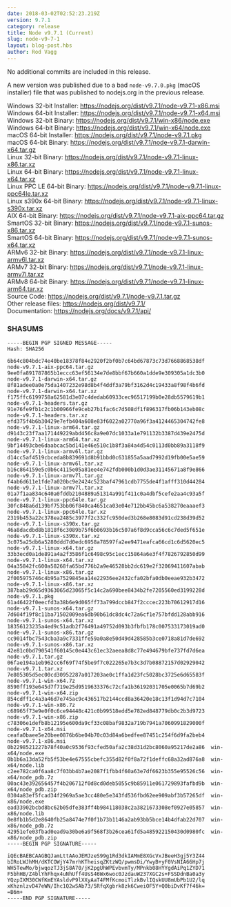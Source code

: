 ```yaml
---
date: 2018-03-02T02:52:23.219Z
version: 9.7.1
category: release
title: Node v9.7.1 (Current)
slug: node-v9-7-1
layout: blog-post.hbs
author: Rod Vagg
---
```


No additional commits are included in this release.

A new version was published due to a bad `node-v9.7.0.pkg` (macOS installer) file that was published to nodejs.org in the previous release.

Windows 32-bit Installer: https://nodejs.org/dist/v9.7.1/node-v9.7.1-x86.msi<br>
Windows 64-bit Installer: https://nodejs.org/dist/v9.7.1/node-v9.7.1-x64.msi<br>
Windows 32-bit Binary: https://nodejs.org/dist/v9.7.1/win-x86/node.exe<br>
Windows 64-bit Binary: https://nodejs.org/dist/v9.7.1/win-x64/node.exe<br>
macOS 64-bit Installer: https://nodejs.org/dist/v9.7.1/node-v9.7.1.pkg<br>
macOS 64-bit Binary: https://nodejs.org/dist/v9.7.1/node-v9.7.1-darwin-x64.tar.gz<br>
Linux 32-bit Binary: https://nodejs.org/dist/v9.7.1/node-v9.7.1-linux-x86.tar.xz<br>
Linux 64-bit Binary: https://nodejs.org/dist/v9.7.1/node-v9.7.1-linux-x64.tar.xz<br>
Linux PPC LE 64-bit Binary: https://nodejs.org/dist/v9.7.1/node-v9.7.1-linux-ppc64le.tar.xz<br>
Linux s390x 64-bit Binary: https://nodejs.org/dist/v9.7.1/node-v9.7.1-linux-s390x.tar.xz<br>
AIX 64-bit Binary: https://nodejs.org/dist/v9.7.1/node-v9.7.1-aix-ppc64.tar.gz<br>
SmartOS 32-bit Binary: https://nodejs.org/dist/v9.7.1/node-v9.7.1-sunos-x86.tar.xz<br>
SmartOS 64-bit Binary: https://nodejs.org/dist/v9.7.1/node-v9.7.1-sunos-x64.tar.xz<br>
ARMv6 32-bit Binary: https://nodejs.org/dist/v9.7.1/node-v9.7.1-linux-armv6l.tar.xz<br>
ARMv7 32-bit Binary: https://nodejs.org/dist/v9.7.1/node-v9.7.1-linux-armv7l.tar.xz<br>
ARMv8 64-bit Binary: https://nodejs.org/dist/v9.7.1/node-v9.7.1-linux-arm64.tar.xz<br>
Source Code: https://nodejs.org/dist/v9.7.1/node-v9.7.1.tar.gz<br>
Other release files: https://nodejs.org/dist/v9.7.1/<br>
Documentation: https://nodejs.org/docs/v9.7.1/api/

### SHASUMS

```
-----BEGIN PGP SIGNED MESSAGE-----
Hash: SHA256

6b64c804bdc74e40be18378f84e2920f2bf0b7c64bd67873c73d7668868538df  node-v9.7.1-aix-ppc64.tar.gz
9ee0fa891787865b1eccc63ef56134e7de8bbf67b660a1dde9e309305a1dc3b0  node-v9.7.1-darwin-x64.tar.gz
8f81adee0a0e75da1407232e98d8b4f4ddf3a79bf3162d4c19433a8f98f4b6fd  node-v9.7.1-darwin-x64.tar.xz
f175ffc6199758a62581d3e07c4dedab60933cec96517199b0e28db5579619b1  node-v9.7.1-headers.tar.gz
91e76fe9fb1c2c1b00966fe9ceb27b1fac6c7d508df1f896317fb06b143eb08c  node-v9.7.1-headers.tar.xz
efd375f4b6b30429e7efb404a608e83f6022a02770a96f3a4124465304742fe8  node-v9.7.1-linux-arm64.tar.gz
d9143c23f7aa171449229abd456c8a9e07dc1033a1e791132b3387d439e2475d  node-v9.7.1-linux-arm64.tar.xz
9bf14493cbe6daabcac5bd141e46e510c1b8f3a84a4d54c0113d0bb89a3118f9  node-v9.7.1-linux-armv6l.tar.gz
d14cc5af4519cbceda8b839691d8b91bbd0c631855a5aad7992d19fb00e5ae59  node-v9.7.1-linux-armv6l.tar.xz
b16c864159e5c0b6c4115e05a81ee4e742fdb000b1d0d3ae31145671a8f9e866  node-v9.7.1-linux-armv7l.tar.gz
f4ab6d611e1fde7a020bc9e2424c523baf47961cdb7755de4f1afff310d44284  node-v9.7.1-linux-armv7l.tar.xz
01a7f1aa834c640a0fddb2104889a51314a991f411c0a4dbf5cefe2aa4c93a5f  node-v9.7.1-linux-ppc64le.tar.gz
30fc848a6d139bf753bb06f840ca4651ca03e04e712bb45bc6a538270eaaaef3  node-v9.7.1-linux-ppc64le.tar.xz
2319b453a22c378ea2485c3977f2c332fc950ded3b268e8083d91cd238d39d52  node-v9.7.1-linux-s390x.tar.gz
46a8dacdbd8b1818f6c3089b75f6b0693b16c507a6f8d9cca56c6c7ded5f651e  node-v9.7.1-linux-s390x.tar.xz
3c075a25db6a5280ddd7d0edc6958a78597fa2ee9471eafca66cd1c6d5620ec5  node-v9.7.1-linux-x64.tar.gz
33b3ecd0a1de891a4a2f3586f1c6498c95c1ecc15864a6e3f4f7826792850d99  node-v9.7.1-linux-x64.tar.xz
04a35842fc600a58268fa65bd776b2a9e46528bb2dc619e2f32069411607abab  node-v9.7.1-linux-x86.tar.gz
2f005975746c4b95a7529845ea14e22936ee2432cfa02bfa0db0eeae932b3472  node-v9.7.1-linux-x86.tar.xz
387bab29d65d9363065d23065f5c14c2a690bee8434b2fe7205560ed3199228d  node-v9.7.1.pkg
61a46422f0eecfd3a38b6e9d065ff73a799dccb847f2cccec223b70612917d16  node-v9.7.1-sunos-x64.tar.gz
7d604f19f8c11ba71502009ea6db90b61dc8dc4c72a6cf1e757bfdd128abb916  node-v9.7.1-sunos-x64.tar.xz
18356123235a4ed9c51adb2f76491a49752d093b3fbfb178c007533173019ad0  node-v9.7.1-sunos-x86.tar.gz
cc9014fbc7543cba3a9c7331ffe59a0a8e50d49d428585b3ce0718a81d7de692  node-v9.7.1-sunos-x86.tar.xz
42e81c0bd790541f60145c0e443c61ec32aeea8d8c77e494679bfe737fd7d6ea  node-v9.7.1.tar.gz
06fae194a1eb962cc6f69f74f5be9f7c022265e7b3c3d7b08872157d02929042  node-v9.7.1.tar.xz
7e805305d5ec00cd30952287a017203ae0c1ffa1d23fc5028bc3725e6d65583f  node-v9.7.1-win-x64.7z
8590ff193e645d7f719e25d9519633376c72cfa1b36192031705e0065b7d69b2  node-v9.7.1-win-x64.zip
854cdff1c4a3a46d7e745ac9c436517b2144ccd8a36420e18c13f1d94d7c7104  node-v9.7.1-win-x86.7z
c68965f73e9e0f0c6ce94448c421c0b99518edd5e782ed848779db0c2b3d9723  node-v9.7.1-win-x86.zip
c78306e1defb8b12195e600da9cf33c08baf9832a719b7941a7060991829000f  node-v9.7.1-x64.msi
ceafa0baee5e20bee0876b6be04b70c03d84a6bedfee87451c254f6d9fa2beb4  node-v9.7.1-x86.msi
0b2298521227b78f40a0c9536f93cfed50afa2c38d31d2bc8060a95217de2a86  win-x64/node.exe
0b1b6a13da52fb5f53be4e67555cbefc355d82f0f8a72f1deffc68a32ad876a8  win-x64/node.lib
c2ee782ca0f6aa8c7f03bb4b7ae2087f1fbb4f60a63e7df6623b355e95526c56  win-x64/node_pdb.7z
00ac43e392656457f4b206712f0d8cd0deb5055c9b85911e061729893fafbd9b  win-x64/node_pdb.zip
0304a83ef5fcad34f2969a5ae3cc480e5e343fd536fbd62ee909abf3b57265df  win-x86/node.exe
ead33902bcbd8bc62b05dfe383ff4b984118038c2a3821673308ef0927e05857  win-x86/node.lib
0e8fb1b5d2e8640fb25a8474e7f0f1b73b1146a2ab93bb5bce14b4dfab22d707  win-x86/node_pdb.7z
42951efe03fbad0ead9a30be6a9f568f3b26cea61fd5a485922150430d0980fc  win-x86/node_pdb.zip
-----BEGIN PGP SIGNATURE-----

iQEcBAEBCAAGBQJamLttAAoJEMJzeS99g1Rd3dkIAMmE8XGcVxJBeeH3gj5Y3Z44
bIRoLWJhMH/dKTCOWjY47mrhKTheisqZKtzWQ/pwmsDi/YwyB+yF0VsNIA66Hp7j
WH5TewMo/bjwqozTJ3jS8A70/jK2pgUhWPEvbvmTy/MPnkb08HYYgdAiPq1ZYD71
F5bhHB/Z4blYhFhqx4uNhUff4UsS46Wx6woc0JzdauW237XGC2s+FSSDdnBa0a3y
YQzpIXM30CWfKmEYAsldvP9lXXyAaT4FMfKcmoiTlzkBvlIQskUU8mUbPb1U2/lq
xKhznlzvD47eWN/Ihc1Q2wSAb73/5RfqXgbrk8zk6CweiOF5Y+Q0biDvKf7f46k=
=B6m+
-----END PGP SIGNATURE-----

```

